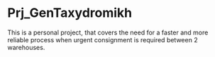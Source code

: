 # Prj_GenTaxydromikh

This is a personal project, that covers the need for a faster and more reliable
process when urgent consignment is required between 2 warehouses.
